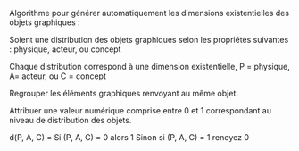 Algorithme pour générer automatiquement les dimensions existentielles des objets graphiques :

Soient une distribution des objets graphiques selon les propriétés suivantes : physique, acteur, ou concept

Chaque distribution correspond à une dimension existentielle, P = physique, A= acteur, ou C = concept

Regrouper les éléments graphiques renvoyant au même objet.

Attribuer une valeur numérique comprise entre 0 et 1 correspondant au niveau de distribution des objets.

d(P, A, C) =
            Si (P, A, C) = 0 alors 1
            Sinon si (P, A, C) = 1 renoyez 0
          
